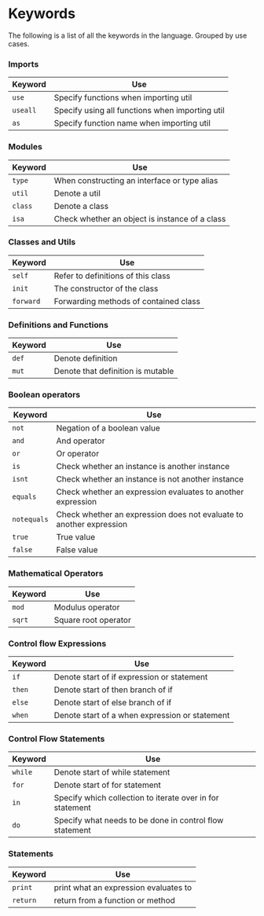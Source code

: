 # Keywords

The following is a list of all the keywords in the language.
Grouped by use cases.

### Imports
Keyword | Use 
--------|-----
`use`   | Specify functions when importing util
`useall`| Specify using all functions when importing util
`as`    | Specify function name when importing util

### Modules
Keyword | Use 
--------|-----
`type`  | When constructing an interface or type alias
`util`  | Denote a util
`class` | Denote a class
`isa`   | Check whether an object is instance of a class

### Classes and Utils
Keyword   | Use 
----------|-----
`self`    | Refer to definitions of this class
`init`    | The constructor of the class
`forward` | Forwarding methods of contained class

### Definitions and Functions
Keyword | Use 
--------|-----
`def`   | Denote definition
`mut`   | Denote that definition is mutable

### Boolean operators
Keyword    | Use 
-----------|-----
`not`      | Negation of a boolean value
`and`      | And operator 
`or`       | Or operator
`is`       | Check whether an instance is another instance
`isnt`     | Check whether an instance is not another instance
`equals`   | Check whether an expression evaluates to another expression
`notequals`| Check whether an expression does not evaluate to another expression
`true`     | True value
`false`    | False value

### Mathematical Operators
Keyword | Use 
--------|-----
`mod`   | Modulus operator
`sqrt`  | Square root operator

### Control flow Expressions
Keyword | Use 
--------|-----
`if`    | Denote start of if expression or statement
`then`  | Denote start of then branch of if
`else`  | Denote start of else branch of if
`when`  | Denote start of a when expression or statement

### Control Flow Statements
Keyword | Use 
--------|-----
`while` | Denote start of while statement
`for`   | Denote start of for statement
`in`    | Specify which collection to iterate over in for statement
`do`    | Specify what needs to be done in control flow statement

### Statements
Keyword | Use 
--------|-----
`print` | print what an expression evaluates to
`return`| return from a function or method
